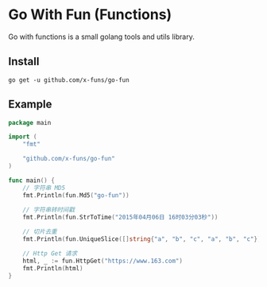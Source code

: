 # Go With Fun (Functions)

Go with functions is a small golang tools and utils library. 

## Install

```shell
go get -u github.com/x-funs/go-fun
```

## Example

```go
package main

import (
	"fmt"

	"github.com/x-funs/go-fun"
)

func main() {
	// 字符串 MD5
	fmt.Println(fun.Md5("go-fun"))
	
	// 字符串转时间戳
	fmt.Println(fun.StrToTime("2015年04月06日 16时03分03秒"))

	// 切片去重
	fmt.Println(fun.UniqueSlice([]string{"a", "b", "c", "a", "b", "c"}))

	// Http Get 请求
	html, _ := fun.HttpGet("https://www.163.com")
	fmt.Println(html)
}
```